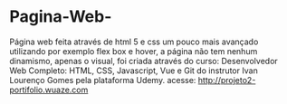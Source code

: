 # Pagina-Web-
Página web feita através de html 5 e css um pouco mais avançado utilizando por exemplo flex box e hover, a página não tem nenhum dinamismo, apenas o visual, foi criada através do curso: Desenvolvedor Web Completo: HTML, CSS, Javascript, Vue e Git do instrutor Ivan Lourenço Gomes pela plataforma Udemy. acesse: http://projeto2-portifolio.wuaze.com 
